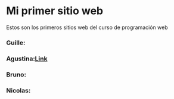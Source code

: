# Mi primer sitio web
Estos son los primeros sitios web del curso de programación web

### Guille: 
### Agustina:<a href="https://conectarlab-mendoza.github.io/mi-primer-sitio-web/Nach/Mi-primer-sitio-web-conectarLAB-main/index.html">Link</a>
### Bruno:
### Nicolas:
